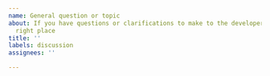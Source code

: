 ```yaml
---
name: General question or topic
about: If you have questions or clarifications to make to the developers this is the
  right place
title: ''
labels: discussion
assignees: ''

---
```



